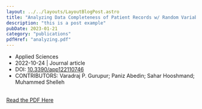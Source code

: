 ```yaml
---
layout: ../../layouts/LayoutBlogPost.astro
title: "Analyzing Data Completeness of Patient Records w/ Random Variable Approach"
description: "this is a post example"
pubDate: 2023-01-21
category: "publications"
pdfHref: "analyzing.pdf"
---
```


- Applied Sciences 
- 2022-10-24 | Journal article 
- DOI: [10.3390/app122110746](https://www.mdpi.com/2076-3417/12/21/10746) 
- CONTRIBUTORS: Varadraj P. Gurupur; Paniz Abedin; Sahar Hooshmand; Muhammed Shelleh 
<br>
<a href={post.pdfHref} target="_blank" rel="noopener noreferrer">Read the PDF Here</a>